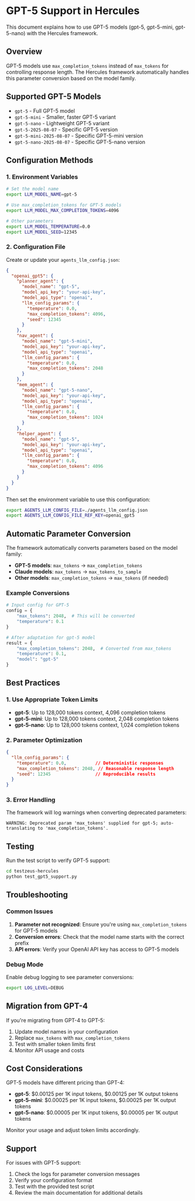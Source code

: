 # GPT-5 Support in Hercules

This document explains how to use GPT-5 models (gpt-5, gpt-5-mini, gpt-5-nano) with the Hercules framework.

## Overview

GPT-5 models use `max_completion_tokens` instead of `max_tokens` for controlling response length. The Hercules framework automatically handles this parameter conversion based on the model family.

## Supported GPT-5 Models

- `gpt-5` - Full GPT-5 model
- `gpt-5-mini` - Smaller, faster GPT-5 variant
- `gpt-5-nano` - Lightweight GPT-5 variant
- `gpt-5-2025-08-07` - Specific GPT-5 version
- `gpt-5-mini-2025-08-07` - Specific GPT-5-mini version
- `gpt-5-nano-2025-08-07` - Specific GPT-5-nano version

## Configuration Methods

### 1. Environment Variables

```bash
# Set the model name
export LLM_MODEL_NAME=gpt-5

# Use max_completion_tokens for GPT-5 models
export LLM_MODEL_MAX_COMPLETION_TOKENS=4096

# Other parameters
export LLM_MODEL_TEMPERATURE=0.0
export LLM_MODEL_SEED=12345
```

### 2. Configuration File

Create or update your `agents_llm_config.json`:

```json
{
  "openai_gpt5": {
    "planner_agent": {
      "model_name": "gpt-5",
      "model_api_key": "your-api-key",
      "model_api_type": "openai",
      "llm_config_params": {
        "temperature": 0.0,
        "max_completion_tokens": 4096,
        "seed": 12345
      }
    },
    "nav_agent": {
      "model_name": "gpt-5-mini",
      "model_api_key": "your-api-key",
      "model_api_type": "openai",
      "llm_config_params": {
        "temperature": 0.0,
        "max_completion_tokens": 2048
      }
    },
    "mem_agent": {
      "model_name": "gpt-5-nano",
      "model_api_key": "your-api-key",
      "model_api_type": "openai",
      "llm_config_params": {
        "temperature": 0.0,
        "max_completion_tokens": 1024
      }
    },
    "helper_agent": {
      "model_name": "gpt-5",
      "model_api_key": "your-api-key",
      "model_api_type": "openai",
      "llm_config_params": {
        "temperature": 0.0,
        "max_completion_tokens": 4096
      }
    }
  }
}
```

Then set the environment variable to use this configuration:

```bash
export AGENTS_LLM_CONFIG_FILE=./agents_llm_config.json
export AGENTS_LLM_CONFIG_FILE_REF_KEY=openai_gpt5
```

## Automatic Parameter Conversion

The framework automatically converts parameters based on the model family:

- **GPT-5 models**: `max_tokens` → `max_completion_tokens`
- **Claude models**: `max_tokens` → `max_tokens_to_sample`
- **Other models**: `max_completion_tokens` → `max_tokens` (if needed)

### Example Conversions

```python
# Input config for GPT-5
config = {
    "max_tokens": 2048,  # This will be converted
    "temperature": 0.1
}

# After adaptation for gpt-5 model
result = {
    "max_completion_tokens": 2048,  # Converted from max_tokens
    "temperature": 0.1,
    "model": "gpt-5"
}
```

## Best Practices

### 1. Use Appropriate Token Limits

- **gpt-5**: Up to 128,000 tokens context, 4,096 completion tokens
- **gpt-5-mini**: Up to 128,000 tokens context, 2,048 completion tokens
- **gpt-5-nano**: Up to 128,000 tokens context, 1,024 completion tokens

### 2. Parameter Optimization

```json
{
  "llm_config_params": {
    "temperature": 0.0,           // Deterministic responses
    "max_completion_tokens": 2048, // Reasonable response length
    "seed": 12345                 // Reproducible results
  }
}
```

### 3. Error Handling

The framework will log warnings when converting deprecated parameters:

```
WARNING: Deprecated param 'max_tokens' supplied for gpt-5; auto-translating to 'max_completion_tokens'.
```

## Testing

Run the test script to verify GPT-5 support:

```bash
cd testzeus-hercules
python test_gpt5_support.py
```

## Troubleshooting

### Common Issues

1. **Parameter not recognized**: Ensure you're using `max_completion_tokens` for GPT-5 models
2. **Conversion errors**: Check that the model name starts with the correct prefix
3. **API errors**: Verify your OpenAI API key has access to GPT-5 models

### Debug Mode

Enable debug logging to see parameter conversions:

```bash
export LOG_LEVEL=DEBUG
```

## Migration from GPT-4

If you're migrating from GPT-4 to GPT-5:

1. Update model names in your configuration
2. Replace `max_tokens` with `max_completion_tokens`
3. Test with smaller token limits first
4. Monitor API usage and costs

## Cost Considerations

GPT-5 models have different pricing than GPT-4:

- **gpt-5**: $0.00125 per 1K input tokens, $0.00125 per 1K output tokens
- **gpt-5-mini**: $0.00025 per 1K input tokens, $0.00025 per 1K output tokens  
- **gpt-5-nano**: $0.00005 per 1K input tokens, $0.00005 per 1K output tokens

Monitor your usage and adjust token limits accordingly.

## Support

For issues with GPT-5 support:

1. Check the logs for parameter conversion messages
2. Verify your configuration format
3. Test with the provided test script
4. Review the main documentation for additional details

